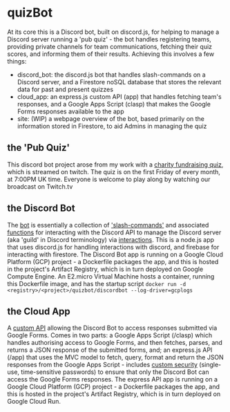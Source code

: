 # quizBot

At its core this is a Discord bot, built on discord.js, for helping to manage a Discord server running a 'pub quiz' - the bot handles registering teams, providing private channels for team communications, fetching their quiz scores, and informing them of their results.  Achieving this involves a few things:

- discord_bot: the discord.js bot that handles slash-commands on a Discord server, and a Firestore noSQL database that stores the relevant data for past and present quizzes
- cloud_app: an express.js custom API (app) that handles fetching team's responses, and a Google Apps Script (clasp) that makes the Google Forms responses available to the app
- site: (WIP) a webpage overview of the bot, based primarily on the information stored in Firestore, to aid Admins in managing the quiz

## the 'Pub Quiz'

This discord bot project arose from my work with a [charity fundraising quiz](https://www.virtual-quizzes.com/), which is streamed on twitch.  The quiz is on the first Friday of every month, at 7:00PM UK time. Everyone is welcome to play along by watching our broadcast on Twitch.tv

## the Discord Bot

The [bot](/discord_bot/readme.md) is essentially a collection of ['slash-commands'](/discord_bot/commands/readme.md) and associated [functions](/discord_bot/functions/readme.md) for interacting with the Discord API to manage the Discord server (aka 'guild' in Discord terminology) via [interactions](/discord_bot/events/readme.md).  This is a node.js app that uses discord.js for handling interactions with discord, and firebase for interacting with firestore.  The Discord Bot app is running on a Google Cloud Platform (GCP) project - a Dockerfile packages the app, and this is hosted in the project's Artifact Registry, which is in turn deployed on Google Compute Engine.  An E2.micro Virtual Machine hosts a container, running this Dockerfile image, and has the startup script `docker run -d <registry>/<project>/quizbot/discordbot --log-driver=gcplogs`

## the Cloud App

A [custom API](/cloud_app/readme.md) allowing the Discord Bot to access responses submitted via Google Forms.  Comes in two parts: a Google Apps Script (/clasp) which handles authorising access to Google Forms, and then fetches, parses, and returns a JSON response of the submitted forms, and; an express.js API (/app) that uses the MVC model to fetch, query, format and return the JSON responses from the Google Apps Script - includes [custom security](/cloud_app/app/utility/hotPass.js) (single-use, time-sensitive passwords) to ensure that only the Discord Bot can access the Google Forms responses.  The express API app is running on a Google Cloud Platform (GCP) project - a Dockerfile packages the app, and this is hosted in the project's Artifact Registry, which is in turn deployed on Google Cloud Run.